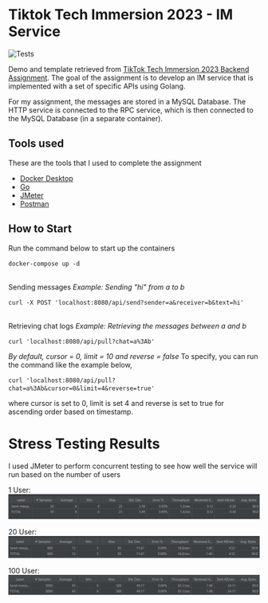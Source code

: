 
# Tiktok Tech Immersion 2023 - IM Service

![Tests](https://github.com/TikTokTechImmersion/assignment_demo_2023/actions/workflows/test.yml/badge.svg)

Demo and template retrieved from [TikTok Tech Immersion 2023 Backend Assignment](https://github.com/TikTokTechImmersion/assignment_demo_2023). 
The goal of the assignment is to develop an IM service that is implemented with a set of specific APIs using Golang. 

For my assignment, the messages are stored in a MySQL Database. The HTTP service is connected to the RPC service, which is then connected to the MySQL Database (in a separate container).

## Tools used

These are the tools that I used to complete the assignment
* [Docker Desktop](https://www.docker.com/products/docker-desktop)
*  [Go](https://golang.org/doc/install)
* [JMeter](https://jmeter.apache.org/download_jmeter.cgi)
* [Postman](https://www.postman.com/downloads/)


## How to Start

Run the command below to start up the containers
```
docker-compose up -d
```
\
Sending messages
*Example: Sending "hi" from a to b*
```
curl -X POST 'localhost:8080/api/send?sender=a&receiver=b&text=hi'
```
\
Retrieving chat logs
*Example: Retrieving the messages between a and b*
```
curl 'localhost:8080/api/pull?chat=a%3Ab'
```
*By default, cursor = 0, limit = 10 and reverse = false*
To specify, you can run the command like the example below,
```
curl 'localhost:8080/api/pull?chat=a%3Ab&cursor=0&limit=4&reverse=true'
```
where cursor is set to 0, limit is set 4 and reverse is set to true for ascending order based on timestamp.

# Stress Testing Results
I used JMeter to perform concurrent testing to see how well the service will run based on the number of users

1 User:
![Test for 1 User](/img/1user.jpg "Test for 1 User")

20 User:
![Test for 20 Users](/img/20user.jpg "Test for 20 Users")

100 User:
![Test for 100 Users](/img/100user.jpg "Test for 100 Users")